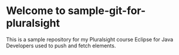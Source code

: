 # Welcome to sample-git-for-pluralsight
This is a sample repository for my Pluralsight course Eclipse for Java Developers used to push and fetch elements. 
